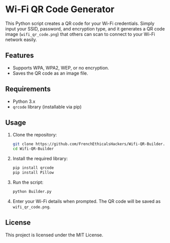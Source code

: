 
# Wi-Fi QR Code Generator

This Python script creates a QR code for your Wi-Fi credentials. Simply input your SSID, password, and encryption type, and it generates a QR code image (`wifi_qr_code.png`) that others can scan to connect to your Wi-Fi network easily.

## Features
- Supports WPA, WPA2, WEP, or no encryption.
- Saves the QR code as an image file.

## Requirements
- Python 3.x
- `qrcode` library (installable via pip)

## Usage
1. Clone the repository:
   ```bash
   git clone https://github.com/FrenchEthicalsHackers/Wifi-QR-Builder.git
   cd Wifi-QR-Builder
   ```
2. Install the required library:
   ```bash
   pip install qrcode
   pip install Pillow
   ```
3. Run the script:
   ```bash
   python Builder.py
   ```
4. Enter your Wi-Fi details when prompted. The QR code will be saved as `wifi_qr_code.png`.

## License
This project is licensed under the MIT License.
